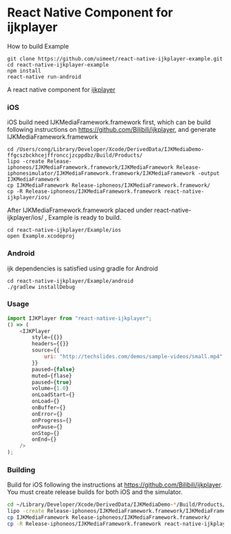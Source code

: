 # React Native Component for ijkplayer

How to build Example
```
git clone https://github.com/uimeet/react-native-ijkplayer-example.git
cd react-native-ijkplayer-example
npm install
react-native run-android
```
A react native component for [ijkplayer](https://github.com/Bilibili/ijkplayer)

### iOS

iOS build need IJKMediaFramework.framework first,
which can be build following instructions on https://github.com/Bilibili/ijkplayer,
and generate IJKMediaFramework.framework

```
cd /Users/cong/Library/Developer/Xcode/DerivedData/IJKMediaDemo-ffgcszbckhcejffronccjzcppdbz/Build/Products/
lipo -create Release-iphoneos/IJKMediaFramework.framework/IJKMediaFramework Release-iphonesimulator/IJKMediaFramework.framework/IJKMediaFramework -output IJKMediaFramework
cp IJKMediaFramework Release-iphoneos/IJKMediaFramework.framework/
cp -R Release-iphoneos/IJKMediaFramework.framework react-native-ijkplayer/ios/
```

After IJKMediaFramework.framework placed under react-native-ijkplayer/ios/ , Example is ready to build.
```
cd react-native-ijkplayer/Example/ios
open Example.xcodeproj
```

### Android

ijk dependencies is satisfied using gradle for Android

```
cd react-native-ijkplayer/Example/android
./gradlew installDebug
```

### Usage

 ```js
import IJKPlayer from "react-native-ijkplayer";
 () => (
     <IJKPlayer
         style={{}}
         headers={{}}
         source={{
             uri: "http://techslides.com/demos/sample-videos/small.mp4"
         }}
         paused={false}
         muted={flase}
         paused={true}
         volume={1.0}
         onLoadStart={}
         onLoad={}
         onBuffer={}
         onError={}
         onProgress={}
         onPause={}
         onStop={}
         onEnd={}
     />
 );
 ```

 ### Building

 Build for iOS following the instructions at https://github.com/Bilibili/ijkplayer. You must create release builds for both iOS and the simulator.

 ```bash
 cd ~/Library/Developer/Xcode/DerivedData/IJKMediaDemo-*/Build/Products/
 lipo -create Release-iphoneos/IJKMediaFramework.framework/IJKMediaFramework Release-iphonesimulator/IJKMediaFramework.framework/IJKMediaFramework -output IJKMediaFramework
 cp IJKMediaFramework Release-iphoneos/IJKMediaFramework.framework/
 cp -R Release-iphoneos/IJKMediaFramework.framework react-native-ijkplayer/ios/
 ```
